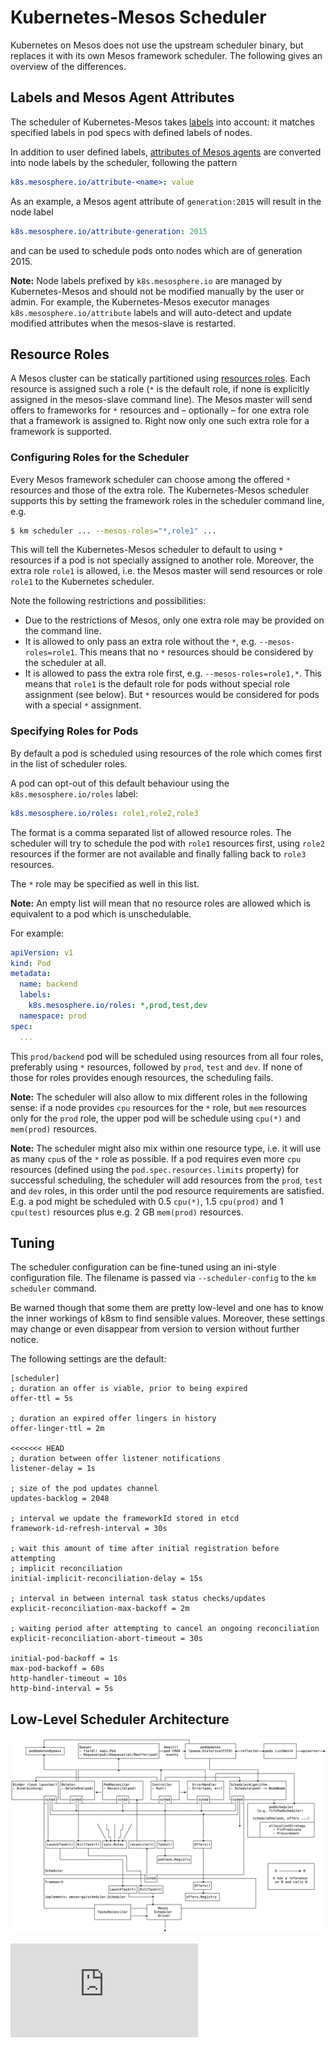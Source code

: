 # Kubernetes-Mesos Scheduler

Kubernetes on Mesos does not use the upstream scheduler binary, but replaces it
with its own Mesos framework scheduler. The following gives an overview of
the differences.

## Labels and Mesos Agent Attributes

The scheduler of Kubernetes-Mesos takes [labels][1] into account: it matches
specified labels in pod specs with defined labels of nodes.

In addition to user defined labels, [attributes of Mesos agents][2] are converted
into node labels by the scheduler, following the pattern

```yaml
k8s.mesosphere.io/attribute-<name>: value
```

As an example, a Mesos agent attribute of `generation:2015` will result in the node label

```yaml
k8s.mesosphere.io/attribute-generation: 2015
```

and can be used to schedule pods onto nodes which are of generation 2015.

**Note:** Node labels prefixed by `k8s.mesosphere.io` are managed by
Kubernetes-Mesos and should not be modified manually by the user or admin. For
example, the Kubernetes-Mesos executor manages `k8s.mesosphere.io/attribute`
labels and will auto-detect and update modified attributes when the mesos-slave
is restarted.

## Resource Roles

A Mesos cluster can be statically partitioned using [resources roles][2]. Each
resource is assigned such a role (`*` is the default role, if none is explicitly
assigned in the mesos-slave command line). The Mesos master will send offers to
frameworks for `*` resources and – optionally – for one extra role that a
framework is assigned to. Right now only one such extra role for a framework is
supported.

### Configuring Roles for the Scheduler

Every Mesos framework scheduler can choose among the offered `*` resources and
those of the extra role. The Kubernetes-Mesos scheduler supports this by setting
the framework roles in the scheduler command line, e.g.

```bash
$ km scheduler ... --mesos-roles="*,role1" ...
```

This will tell the Kubernetes-Mesos scheduler to default to using `*` resources
if a pod is not specially assigned to another role. Moreover, the extra role
`role1` is allowed, i.e. the Mesos master will send resources or role `role1`
to the Kubernetes scheduler.

Note the following restrictions and possibilities:
- Due to the restrictions of Mesos, only one extra role may be provided on the
  command line.
- It is allowed to only pass an extra role without the `*`, e.g. `--mesos-roles=role1`.
  This means that no `*` resources should be considered by the scheduler at all.
- It is allowed to pass the extra role first, e.g. `--mesos-roles=role1,*`.
  This means that `role1` is the default role for pods without special role
  assignment (see below). But `*` resources would be considered for pods with a special `*`
  assignment.

### Specifying Roles for Pods

By default a pod is scheduled using resources of the role which comes first in
the list of scheduler roles.

A pod can opt-out of this default behaviour using the `k8s.mesosphere.io/roles`
label:

```yaml
k8s.mesosphere.io/roles: role1,role2,role3
```

The format is a comma separated list of allowed resource roles. The scheduler
will try to schedule the pod with `role1` resources first, using `role2`
resources if the former are not available and finally falling back to `role3`
resources.

The `*` role may be specified as well in this list.

**Note:** An empty list will mean that no resource roles are allowed which is
equivalent to a pod which is unschedulable.

For example:

```yaml
apiVersion: v1
kind: Pod
metadata:
  name: backend
  labels:
    k8s.mesosphere.io/roles: *,prod,test,dev
  namespace: prod
spec:
  ...
```

This `prod/backend` pod will be scheduled using resources from all four roles,
preferably using `*` resources, followed by `prod`, `test` and `dev`. If none
of those for roles provides enough resources, the scheduling fails.

**Note:** The scheduler will also allow to mix different roles in the following
sense: if a node provides `cpu` resources for the `*` role, but `mem` resources
only for the `prod` role, the upper pod will be schedule using `cpu(*)` and
`mem(prod)` resources.

**Note:** The scheduler might also mix within one resource type, i.e. it will
use as many `cpu`s of the `*` role as possible. If a pod requires even more
`cpu` resources (defined using the `pod.spec.resources.limits` property) for successful
scheduling, the scheduler will add resources from the `prod`, `test` and `dev`
roles, in this order until the pod resource requirements are satisfied. E.g. a
pod might be scheduled with 0.5 `cpu(*)`, 1.5 `cpu(prod)` and 1 `cpu(test)`
resources plus e.g. 2 GB `mem(prod)` resources.

## Tuning

The scheduler configuration can be fine-tuned using an ini-style configuration file.
The filename is passed via `--scheduler-config` to the `km scheduler` command.

Be warned though that some them are pretty low-level and one has to know the inner
workings of k8sm to find sensible values. Moreover, these settings may change or
even disappear from version to version without further notice.

The following settings are the default:

```
[scheduler]
; duration an offer is viable, prior to being expired
offer-ttl = 5s

; duration an expired offer lingers in history
offer-linger-ttl = 2m

<<<<<<< HEAD
; duration between offer listener notifications
listener-delay = 1s

; size of the pod updates channel
updates-backlog = 2048

; interval we update the frameworkId stored in etcd
framework-id-refresh-interval = 30s

; wait this amount of time after initial registration before attempting
; implicit reconciliation
initial-implicit-reconciliation-delay = 15s

; interval in between internal task status checks/updates
explicit-reconciliation-max-backoff = 2m

; waiting period after attempting to cancel an ongoing reconciliation
explicit-reconciliation-abort-timeout = 30s

initial-pod-backoff = 1s
max-pod-backoff = 60s
http-handler-timeout = 10s
http-bind-interval = 5s
```

## Low-Level Scheduler Architecture

![Scheduler Structure](scheduler.png)

[1]: ../../../docs/user-guide/labels.md
[2]: http://mesos.apache.org/documentation/attributes-resources/

[![Analytics](https://kubernetes-site.appspot.com/UA-36037335-10/GitHub/contrib/mesos/docs/scheduler.md?pixel)]()
